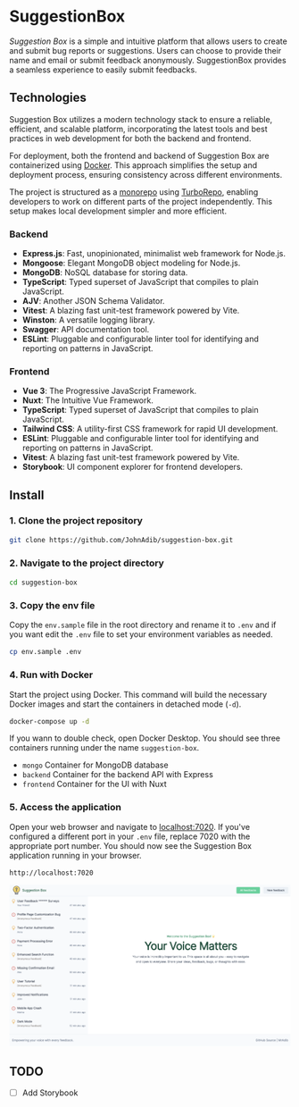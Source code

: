 # SuggestionBox

*Suggestion Box* is a simple and intuitive platform that allows users to create and submit bug reports or suggestions. Users can choose to provide their name and email or submit feedback anonymously. SuggestionBox provides a seamless experience to easily submit feedbacks.

## Technologies

Suggestion Box utilizes a modern technology stack to ensure a reliable, efficient, and scalable platform, incorporating the latest tools and best practices in web development for both the backend and frontend.

For deployment, both the frontend and backend of Suggestion Box are containerized using [Docker](https://www.docker.com/products/docker-desktop/). This approach simplifies the setup and deployment process, ensuring consistency across different environments.

The project is structured as a [monorepo](https://monorepo.tools/) using [TurboRepo](https://turbo.build/), enabling developers to work on different parts of the project independently. This setup makes local development simpler and more efficient.

### Backend

- **Express.js**: Fast, unopinionated, minimalist web framework for Node.js.
- **Mongoose**: Elegant MongoDB object modeling for Node.js.
- **MongoDB**: NoSQL database for storing data.
- **TypeScript**: Typed superset of JavaScript that compiles to plain JavaScript.
- **AJV**: Another JSON Schema Validator.
- **Vitest**: A blazing fast unit-test framework powered by Vite.
- **Winston**: A versatile logging library.
- **Swagger**: API documentation tool.
- **ESLint**: Pluggable and configurable linter tool for identifying and reporting on patterns in JavaScript.

### Frontend

- **Vue 3**: The Progressive JavaScript Framework.
- **Nuxt**: The Intuitive Vue Framework.
- **TypeScript**: Typed superset of JavaScript that compiles to plain JavaScript.
- **Tailwind CSS**: A utility-first CSS framework for rapid UI development.
- **ESLint**: Pluggable and configurable linter tool for identifying and reporting on patterns in JavaScript.
- **Vitest**: A blazing fast unit-test framework powered by Vite.
- **Storybook**: UI component explorer for frontend developers.

## Install

### 1. Clone the project repository

```bash
git clone https://github.com/JohnAdib/suggestion-box.git
```

### 2. Navigate to the project directory

```bash
cd suggestion-box
```

### 3. Copy the env file

Copy the `env.sample` file in the root directory and rename it to `.env` and if you want edit the `.env` file to set your environment variables as needed.

```bash
cp env.sample .env
```

### 4. Run with Docker

Start the project using Docker. This command will build the necessary Docker images and start the containers in detached mode (`-d`).

```bash
docker-compose up -d
```

If you wann to double check, open Docker Desktop. You should see three containers running under the name `suggestion-box`.

- `mongo` Container for MongoDB database
- `backend` Container for the backend API with Express
- `frontend` Container for the UI with Nuxt

### 5. Access the application

Open your web browser and navigate to [localhost:7020](http://localhost:7020). If you've configured a different port in your `.env` file, replace 7020 with the appropriate port number. You should now see the Suggestion Box application running in your browser.

```text
http://localhost:7020
```

![Homepage of the suggestion box](doc/suggestion-box-home.png)

## TODO

- [ ] Add Storybook
